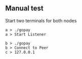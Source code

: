 ## Manual test

Start two terminals for both nodes
```
a > ./gopay
a > Start Listener
```

```
b > ./gopay
b > Connect to Peer
c > 127.0.0.1
```